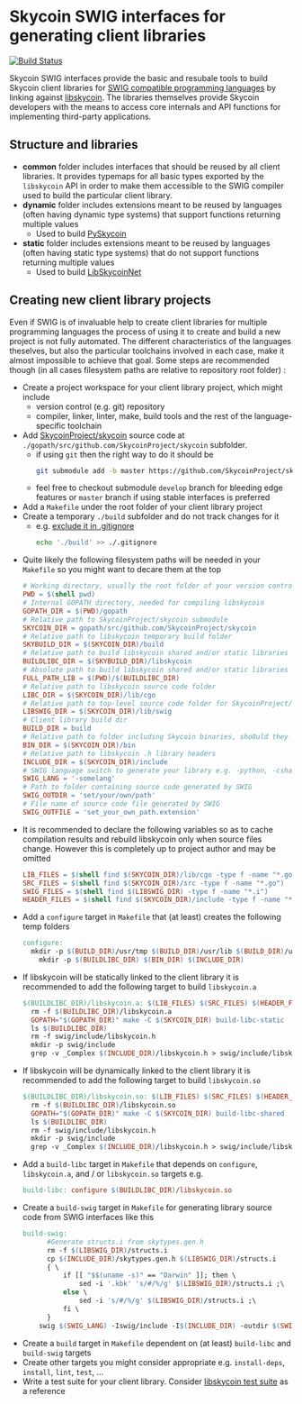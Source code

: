 
# Skycoin SWIG interfaces for generating client libraries

[![Build Status](https://travis-ci.org/SkycoinProject/skycoin.svg)](https://travis-ci.org/SkycoinProject/skycoin)

Skycoin SWIG interfaces provide the basic and resubale tools to build Skycoin client libraries
for [SWIG compatible programming languages](http://www.swig.org/compat.html) by linking against
[libskycoin](../cgo/README.md). The libraries themselves provide Skycoin developers with the
means to access core internals and API functions for implementing third-party applications.

## Structure and libraries

- **common** folder includes interfaces that should be reused by all client libraries. It provides
  typemaps for all basic types exported by the `libskycoin` API in order to make them accessible
  to the SWIG compiler used to build the particular client library.
- **dynamic** folder includes extensions meant to be reused by languages (often having dynamic
  type systems) that support functions returning multiple values
  * Used to build [PySkycoin](https://pypi.org/project/pyskycoin/)
- **static** folder includes extensions meant to be reused by languages (often having static
  type systems) that do not support functions returning multiple values
  * Used to build [LibSkycoinNet](https://www.nuget.org/packages/LibskycoinNet)

## Creating new client library projects

Even if SWIG is of invaluable help to create client libraries for multiple programming languages
the process of using it to create and build a new project is not fully automated. The different
characteristics of the languages theselves, but also the particular toolchains involved in each
case, make it almost impossible to achieve that goal. Some steps are recommended though
(in all cases filesystem paths are relative to repository root folder) :

- Create a project workspace for your client library project, which might include
  * version control (e.g. git) repository
  * compiler, linker, linter, make, build tools and the rest of the language-specific toolchain
- Add [SkycoinProject/skycoin](https://github.com/SkycoinProject/skycoin) source code at
  `./gopath/src/github.com/SkycoinProject/skycoin` subfolder.
  * if using `git` then the right way to do it should be
    ```sh
    git submodule add -b master https://github.com/SkycoinProject/skycoin gopath/src/github.com/SkycoinProject/skycoin
    ```
  * feel free to checkout submodule `develop` branch for bleeding edge features or
    `master` branch if using stable interfaces is preferred
- Add a `Makefile` under the root folder of your client library project
- Create a temporary `./build` subfolder and do not track changes for it
  * e.g. [exclude it in .gitignore](https://git-scm.com/docs/gitignore)
    ```sh
    echo './build' >> ./.gitignore
    ```
- Quite likely the following filesystem paths will be needed in your `Makefile` so you might want
  to decare them at the top
  ```makefile
  # Working directory, usually the root folder of your version control repository
  PWD = $(shell pwd)
  # Internal GOPATH directory, needed for compiling libskycoin
  GOPATH_DIR = $(PWD)/gopath
  # Relative path to SkycoinProject/skycoin submodule
  SKYCOIN_DIR = gopath/src/github.com/SkycoinProject/skycoin
  # Relative path to libskycoin temporary build folder
  SKYBUILD_DIR = $(SKYCOIN_DIR)/build
  # Relative path to build libskycoin shared and/or static libraries
  BUILDLIBC_DIR = $(SKYBUILD_DIR)/libskycoin
  # Absolute path to build libskycoin shared and/or static libraries
  FULL_PATH_LIB = $(PWD)/$(BUILDLIBC_DIR)
  # Relative path to libskycoin source code folder
  LIBC_DIR = $(SKYCOIN_DIR)/lib/cgo
  # Relative path to top-level source code folder for SkycoinProject/skycoin SWIG interfaces 
  LIBSWIG_DIR = $(SKYCOIN_DIR)/lib/swig
  # Client library build dir
  BUILD_DIR = build
  # Relative path to folder including Skycoin binaries, sho0uld they be needed
  BIN_DIR = $(SKYCOIN_DIR)/bin
  # Relative path to libskycoin .h library headers
  INCLUDE_DIR = $(SKYCOIN_DIR)/include
  # SWIG language switch to generate your library e.g. -python, -csharp, ...
  SWIG_LANG = '-somelang'
  # Path to folder containing source code generated by SWIG
  SWIG_OUTDIR = 'set/your/own/path'
  # File name of source code file generated by SWIG
  SWIG_OUTFILE = 'set_your_own_path.extension'
  ```
- It is recommended to declare the following variables so as to cache compilation
  results and rebuild libskycoin only when source files change. However this is
  completely up to project author and may be omitted
  ```makefile
  LIB_FILES = $(shell find $(SKYCOIN_DIR)/lib/cgo -type f -name "*.go")
  SRC_FILES = $(shell find $(SKYCOIN_DIR)/src -type f -name "*.go")
  SWIG_FILES = $(shell find $(LIBSWIG_DIR) -type f -name "*.i")
  HEADER_FILES = $(shell find $(SKYCOIN_DIR)/include -type f -name "*.h")
  ```
- Add a `configure` target in `Makefile` that (at least) creates the
  following temp folders
  ```makefile
  configure:
    mkdir -p $(BUILD_DIR)/usr/tmp $(BUILD_DIR)/usr/lib $(BUILD_DIR)/usr/include
	  mkdir -p $(BUILDLIBC_DIR) $(BIN_DIR) $(INCLUDE_DIR)
  ```
- If libskycoin will be statically linked to the client library it is recommended
  to add the following target to build `libskycoin.a`
  ```makefile
  $(BUILDLIBC_DIR)/libskycoin.a: $(LIB_FILES) $(SRC_FILES) $(HEADER_FILES)
  	rm -f $(BUILDLIBC_DIR)/libskycoin.a
  	GOPATH="$(GOPATH_DIR)" make -C $(SKYCOIN_DIR) build-libc-static
  	ls $(BUILDLIBC_DIR)
  	rm -f swig/include/libskycoin.h
  	mkdir -p swig/include
  	grep -v _Complex $(INCLUDE_DIR)/libskycoin.h > swig/include/libskycoin.h
  ```
- If libskycoin will be dynamically linked to the client library it is recommended
  to add the following target to build `libskycoin.so`
  ```makefile
  $(BUILDLIBC_DIR)/libskycoin.so: $(LIB_FILES) $(SRC_FILES) $(HEADER_FILES)
  	rm -f $(BUILDLIBC_DIR)/libskycoin.so
  	GOPATH="$(GOPATH_DIR)" make -C $(SKYCOIN_DIR) build-libc-shared
  	ls $(BUILDLIBC_DIR)
  	rm -f swig/include/libskycoin.h
  	mkdir -p swig/include
  	grep -v _Complex $(INCLUDE_DIR)/libskycoin.h > swig/include/libskycoin.h
  ```
- Add a `build-libc` target in `Makefile` that depends on `configure`,
  `libskycoin.a`, and / or `libskycoin.so` targets e.g.
  ```makefile
  build-libc: configure $(BUILDLIBC_DIR)/libskycoin.so
  ```
- Create a `build-swig` target in `Makefile` for generating library source code
  from SWIG interfaces like this
  ```makefile
  build-swig:
		#Generate structs.i from skytypes.gen.h
		rm -f $(LIBSWIG_DIR)/structs.i
		cp $(INCLUDE_DIR)/skytypes.gen.h $(LIBSWIG_DIR)/structs.i
		{ \
			if [[ "$$(uname -s)" == "Darwin" ]]; then \
				sed -i '.kbk' 's/#/%/g' $(LIBSWIG_DIR)/structs.i ;\
			else \
				sed -i 's/#/%/g' $(LIBSWIG_DIR)/structs.i ;\
			fi \
		}
	  swig $(SWIG_LANG) -Iswig/include -I$(INCLUDE_DIR) -outdir $(SWIG_OUTDIR) -o $(SWIG_OUTDIR)/$(SWIG_OUTFILE) $(LIBSWIG_DIR)/skycoin.i
  ```
- Create a `build` target in `Makefile` dependent on (at least) `build-libc`
  and `build-swig` targets
- Create other targets you might consider appropriate e.g. `install-deps`,
  `install`, `lint`, `test`, ...
- Write a test suite for your client library. Consider
  [libskycoin test suite](https://github.com/SkycoinProject/skycoin/tree/master/lib/cgo/tests)
  as a reference

